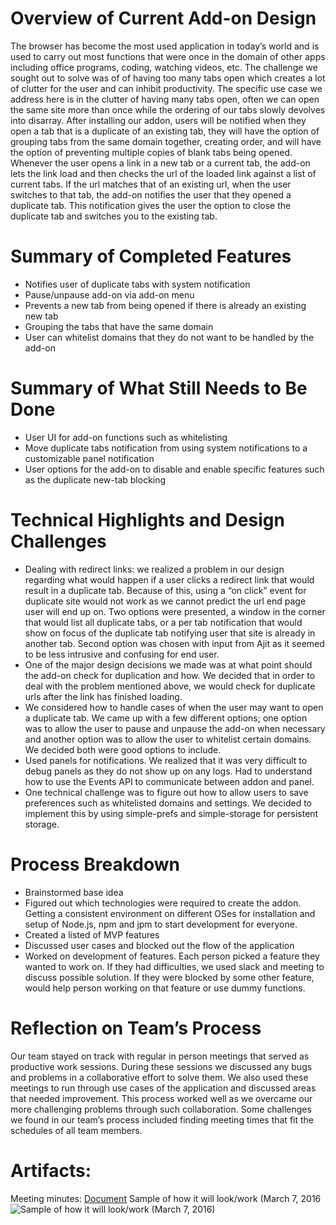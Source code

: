 # Overview of Current Add-on Design

The browser has become the most used application in today’s world and is used to carry out most functions that were once in the domain of other apps including office programs, coding, watching videos, etc. The challenge we sought out to solve was of of having too many tabs open which creates a lot of clutter for the user and can inhibit productivity. The specific use case we address here is in the clutter of having many tabs open, often we can open the same site more than once while the ordering of our tabs slowly devolves into disarray.
After installing our addon, users will be notified when they open a tab that is a duplicate of an existing tab, they will have the option of grouping tabs from the same domain together, creating order, and will have the option of preventing multiple copies of blank tabs being opened.
Whenever the user opens a link in a new tab or a current tab, the add-on lets the link load and then checks the url of the loaded link against a list of current tabs. If the url matches that of an existing url, when the user switches to that tab, the add-on notifies the user that they opened a duplicate tab. This notification gives the user the option to close the duplicate tab and switches you to the existing tab.


# Summary of Completed Features

* Notifies user of duplicate tabs with system notification
* Pause/unpause add-on via add-on menu
* Prevents a new tab from being opened if there is already an existing new tab
* Grouping the tabs that have the same domain
* User can whitelist domains that they do not want to be handled by the add-on


# Summary of What Still Needs to Be Done

  * User UI for add-on functions such as whitelisting
  * Move duplicate tabs notification from using system notifications to a customizable panel notification
  * User options for the add-on to disable and enable specific features such as the duplicate new-tab blocking


# Technical Highlights and Design Challenges

  * Dealing with redirect links: we realized a problem in our design regarding what would happen if a user clicks a redirect link that would result in a duplicate tab. Because of this, using a “on click” event for duplicate site would not work as we cannot predict the url end page user will end up on. Two options were presented, a window in the corner that would list all duplicate tabs, or a per tab notification that would show on focus of the duplicate tab notifying user that site is already in another tab. Second option was chosen with input from Ajit as it seemed to be less intrusive and confusing for end user.
  * One of the major design decisions we made was at what point should the add-on check for duplication and how. We decided that in order to deal with the problem mentioned above, we would check for duplicate urls after the link has finished loading.
  * We considered how to handle cases of when the user may want to open a duplicate tab. We came up with a few different options; one option was to allow the user to pause and unpause the add-on when necessary and another option was to allow the user to whitelist certain domains. We decided both were good options to include.
  * Used panels for notifications. We realized that it was very difficult to debug panels as they do not show up on any logs. Had to understand how to use the Events API to communicate between addon and panel.
  * One technical challenge was to figure out how to allow users to save preferences such as whitelisted domains and settings. We decided to implement this by using simple-prefs and simple-storage for persistent storage.

# Process Breakdown

  * Brainstormed base idea
  * Figured out which technologies were required to create the addon. Getting a consistent environment on different OSes for installation and setup of Node.js, npm and jpm to start development for everyone.
  * Created a listed of MVP features
  * Discussed user cases and blocked out the flow of the application
  * Worked on development of features. Each person picked a feature they wanted to work on. If they had difficulties, we used slack and meeting to discuss possible solution. If they were blocked by some other feature, would help person working on that feature or use dummy functions.

# Reflection on Team’s Process

Our team stayed on track with regular in person meetings that served as productive work sessions. During these sessions we discussed any bugs and problems in a collaborative effort to solve them. We also used these meetings to run through use cases of the application and discussed areas that needed improvement. This process worked well as we overcame our more challenging problems through such collaboration. Some challenges we found in our team’s process included finding meeting times that fit the schedules of all team members.

# Artifacts:
Meeting minutes: [Document](https://docs.google.com/document/d/1qdqR5fDPVQLizGw1BXOhPbPG7bAdXN6S30kn1PExbQk/)
Sample of how it will look/work (March 7, 2016
![Sample of how it will look/work (March 7, 2016)](https://github.com/csc302-2016-spring/Group12/blob/master/doc/phase2/designartifact030716.jpg "Design artifact, March 7, 2016")
